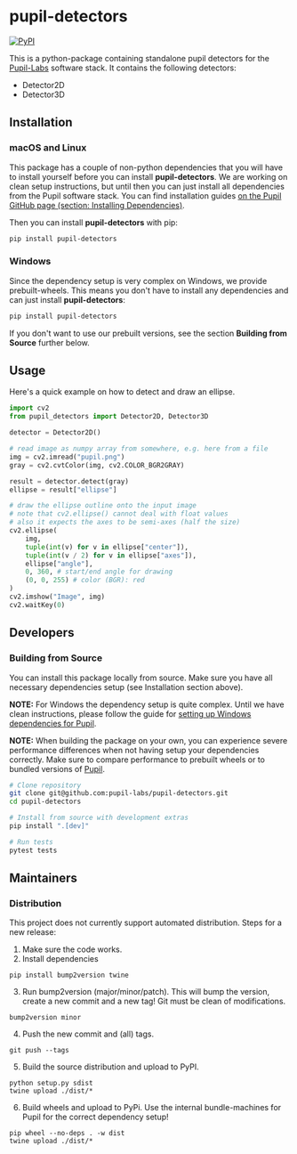 # pupil-detectors

[![PyPI](https://img.shields.io/pypi/v/pupil-detectors)](https://pypi.org/project/pupil-detectors/)

This is a python-package containing standalone pupil detectors for the [Pupil-Labs](https://pupil-labs.com/) software stack. It contains the following detectors:

- Detector2D
- Detector3D

## Installation

### macOS and Linux
This package has a couple of non-python dependencies that you will have to install yourself before you can install **pupil-detectors**. We are working on clean setup instructions, but until then you can just install all dependencies from the Pupil software stack. You can find installation guides [on the Pupil GitHub page (section: Installing Dependencies)](https://github.com/pupil-labs/pupil#installing-dependencies).

Then you can install **pupil-detectors** with pip:
```bash
pip install pupil-detectors
```

### Windows
Since the dependency setup is very complex on Windows, we provide prebuilt-wheels. This means you don't have to install any dependencies and can just install **pupil-detectors**:
```bash
pip install pupil-detectors
```
If you don't want to use our prebuilt versions, see the section **Building from Source** further below.


## Usage

Here's a quick example on how to detect and draw an ellipse.

```python
import cv2
from pupil_detectors import Detector2D, Detector3D

detector = Detector2D()

# read image as numpy array from somewhere, e.g. here from a file
img = cv2.imread("pupil.png")
gray = cv2.cvtColor(img, cv2.COLOR_BGR2GRAY)

result = detector.detect(gray)
ellipse = result["ellipse"]

# draw the ellipse outline onto the input image
# note that cv2.ellipse() cannot deal with float values
# also it expects the axes to be semi-axes (half the size)
cv2.ellipse(
    img,
    tuple(int(v) for v in ellipse["center"]),
    tuple(int(v / 2) for v in ellipse["axes"]),
    ellipse["angle"],
    0, 360, # start/end angle for drawing
    (0, 0, 255) # color (BGR): red
)
cv2.imshow("Image", img)
cv2.waitKey(0)
```

## Developers

### Building from Source

You can install this package locally from source. Make sure you have all necessary dependencies setup (see Installation section above). 

**NOTE:** For Windows the dependency setup is quite complex. Until we have clean instructions, please follow the guide for [setting up Windows dependencies for Pupil](https://github.com/pupil-labs/pupil/blob/master/docs/dependencies-windows.md).

**NOTE:** When building the package on your own, you can experience severe performance differences when not having setup your dependencies correctly. Make sure to compare performance to prebuilt wheels or to bundled versions of [Pupil](https://github.com/pupil-labs/pupil).

```bash
# Clone repository
git clone git@github.com:pupil-labs/pupil-detectors.git
cd pupil-detectors

# Install from source with development extras
pip install ".[dev]"

# Run tests
pytest tests
```

## Maintainers

### Distribution

This project does not currently support automated distribution.
Steps for a new release:
1. Make sure the code works.
2. Install dependencies
```
pip install bump2version twine
```

3. Run bump2version (major/minor/patch). This will bump the version, create a new commit and a new tag! Git must be clean of modifications.
```
bump2version minor
```

4. Push the new commit and (all) tags.
```
git push --tags
```

5. Build the source distribution and upload to PyPI.
```
python setup.py sdist
twine upload ./dist/*
```

6. Build wheels and upload to PyPi. Use the internal bundle-machines for Pupil for the correct dependency setup!
```
pip wheel --no-deps . -w dist
twine upload ./dist/*
```
